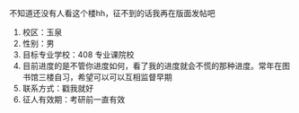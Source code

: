 不知道还没有人看这个楼hh，征不到的话我再在版面发帖吧
1. 校区：玉泉
2. 性别：男
3. 目标专业学校：408 专业课院校
4. 目前进度的是不管你进度如何，看了我的进度就会不慌的那种进度。常年在图书馆三楼自习，希望可以可以互相监督早期
5. 联系方式：戳我就好
6. 征人有效期：考研前一直有效
